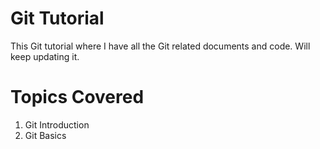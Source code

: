 # Git Tutorial

This Git tutorial where I have all the Git related documents and code.
Will keep updating it.

# Topics Covered 

1. Git Introduction
2. Git Basics
